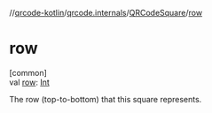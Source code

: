//[qrcode-kotlin](../../../index.md)/[qrcode.internals](../index.md)/[QRCodeSquare](index.md)/[row](row.md)

# row

[common]\
val [row](row.md): [Int](https://kotlinlang.org/api/latest/jvm/stdlib/kotlin-stdlib/kotlin/-int/index.html)

The row (top-to-bottom) that this square represents.
